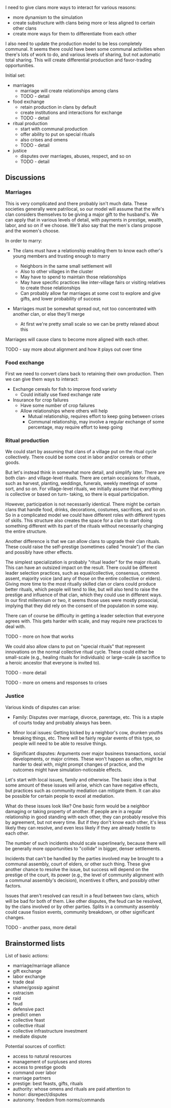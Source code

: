 I need to give clans more ways to interact for various reasons:

- more dynamism to the simulation
- create substructure with clans being more or less aligned
  to certain other clans
- create more ways for them to differentiate from each other

I also need to update the production model to be less completely
communal. It seems there could have been some communal activities
when there's lots of work to do, and various levels of sharing,
but not automatic total sharing. This will create differential
production and favor-trading opportunities.

Initial set:

*   marriages
    *   marriage will create relationships among clans
    *   TODO - detail
*   food exchange
    *   retain production in clans by default
    *   create institutions and interactions for exchange
    *   TODO - detail
*   ritual production
    *   start with communal production
    *   offer ability to put on special rituals
    *   also crises and omens
    *   TODO - detail
*   justice
    *   disputes over marriages, abuses, respect, and so on
    *   TODO - detail

## Discussions

### Marriages

This is very complicated and there probably isn't much data. These
societies generally were patrilocal, so our model will assume that
the wife's clan considers themselves to be giving a major gift to
the husband's. We can apply that in various levels of detail, with
payments in prestige, wealth, labor, and so on if we choose. We'll
also say that the men's clans propose and the women's choose.

In order to marry:

*   The clans must have a relationship enabling them to know each 
    other's young members and trusting enough to marry
    *   Neighbors in the same small settlement will
    *   Also to other villages in the cluster
    *   May have to spend to maintain those relationships
    *   May have specific practices like inter-village fairs or
        visiting relatives to create those relationships
    *   Can probably allow far marriages at some cost to explore
        and give gifts, and lower probability of success

*   Marriages must be somewhat spread out, not too concentrated
    with another clan, or else they'll merge
    *   At first we're pretty small scale so we can be pretty
        relaxed about this

Marriages will cause clans to become more aligned with each other.

TODO - say more about alignment and how it plays out over time

### Food exchange

First we need to convert clans back to retaining their own production.
Then we can give them ways to interact:

*   Exchange cereals for fish to improve food variety
    *   Could initially use fixed exchange rate
*   Insurance for crop failures
    *   Have some number of crop failures
    *   Allow relationships where others will help
        *   Mutual relationship, requires effort to keep going
            between crises
        *   Communal relationship, may involve a regular exchange
            of some percentage, may require effort to keep going

### Ritual production

We could start by assuming that clans of a village put on the ritual
cycle collectively. There could be some cost in labor and/or cereals
or other goods.

But let's instead think in somewhat more detail, and simplify later.
There are both clan- and village-level rituals. There are certain
occasions for rituals, such as harvest, planting, weddings, funerals,
weekly meetings of some sort, and so on. For village-level rituals,
we initially assume that everything is collective or based on turn-
taking, so there is equal participation.

However, participation is not necessarily identical. There might be
certain clans that handle food, drinks, decorations, costumes, 
sacrifices, and so on. So in a complicated model we could have
different roles with different types of skills. This structure also
creates the space for a clan to start doing something different with
its part of the rituals without necessarily changing the entire
structure.

Another difference is that we can allow clans to upgrade their clan
rituals. These could raise the self-prestige (sometimes called
"morale") of the clan and possibly have other effects.

The simplest specialization is probably "ritual leader" for the major
rituals. This can have an outsized impact on the result. There could
be different leader selection practices, such as equal/collective,
consensus, common assent, majority voice (and any of those on the
entire collective or elders). Giving more time to the most ritually
skilled clan or clans could produce better rituals, which people will
tend to like, but will also tend to raise the prestige and influence
of that clan, which they could use in different ways. In our first
millennium or two, it seems those uses were mostly prosocial, implying
that they did rely on the consent of the population in some way.

There can of course be difficulty in getting a leader selection that
everyone agrees with. This gets harder with scale, and may require new
practices to deal with.

TODO - more on how that works

We could also allow clans to put on "special rituals" that represent
innovations on the normal collective ritual cycle. These could either
be small-scale (e.g., healing rituals for individuals) or large-scale
(a sacrifice to a heroic ancestor that everyone is invited to).

TODO - more detail

TODO - more on omens and responses to crises

### Justice

Various kinds of disputes can arise:

*   Family: Disputes over marriage, divorce, parentage, etc. This is
    a staple of courts today and probably always has been.

*   Minor local issues: Getting kicked by a neighbor's cow, drunken
    youths breaking things, etc. There will be fairly regular events
    of this type, so people will need to be able to resolve things.

*   Significant disputes: Arguments over major business transactions,
    social developments, or major crimes. These won't happen as often,
    might be harder to deal with, might prompt changes of practice,
    and the outcomes might have simulation-noticeable effects.

Let's start with local issues, family and otherwise. The basic idea
is that some amount of these issues will arise, which can have 
negative effects, but practices such as community mediation can
mitigate them. It can also be possible for certain people to excel
at mediation.

What do these issues look like? One basic form would be a neighbor
damaging or taking property of another. If people are in a regular
relationship in good standing with each other, they can probably
resolve this by agreement, but not every time. But if they don't
know each other, it's less likely they can resolve, and even less
likely if they are already hostile to each other.

The number of such incidents should scale superlinearly, because
there will be generally more opportunities to "collide" in bigger,
denser settlements.

Incidents that can't be handled by the parties involved may be
brought to a communal assembly, court of elders, or other such
thing. These give another chance to resolve the issue, but success
will depend on the prestige of the court, its power (e.g., the
level of community alignment with a communal assembly's decision),
incentives it offers, and possibly other factors.

Issues that aren't resolved can result in a feud between two clans,
which will be bad for both of them. Like other disputes, the feud
can be resolved, by the clans involved or by other parties. Splits
in a community assembly could cause fission events, community
breakdown, or other significant changes.

TODO - another pass, more detail

## Brainstormed lists

List of basic actions:

- marriage/marriage alliance
- gift exchange
- labor exchange
- trade deal
- shame/gossip against
- ostracism
- raid
- feud
- defensive pact
- predict omen
- collective feast
- collective ritual
- collective infrastructure investment
- mediate dispute

Potential sources of conflict:

- access to natural resources
- management of surpluses and stores
- access to prestige goods
- command over labor
- marriage partners
- prestige: best feasts, gifts, rituals
- authority: whose omens and rituals are paid attention to
- honor: disrepect/disputes
- autonomy: freedom from norms/commands